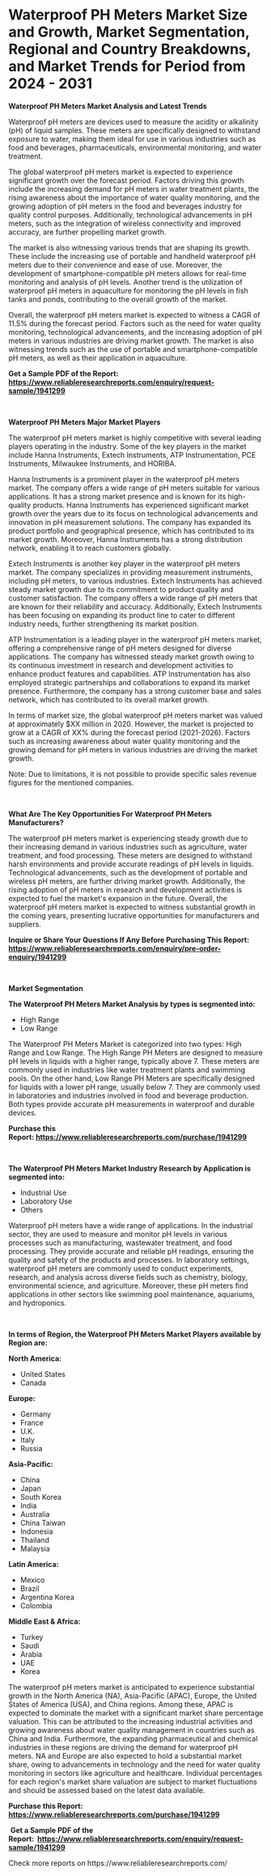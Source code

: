 <p><h1>Waterproof PH Meters Market Size and Growth, Market Segmentation, Regional and Country Breakdowns, and Market Trends for Period from 2024 -  2031</h1></p><p><strong>Waterproof PH Meters Market Analysis and Latest Trends</strong></p>
<p><p>Waterproof pH meters are devices used to measure the acidity or alkalinity (pH) of liquid samples. These meters are specifically designed to withstand exposure to water, making them ideal for use in various industries such as food and beverages, pharmaceuticals, environmental monitoring, and water treatment.</p><p>The global waterproof pH meters market is expected to experience significant growth over the forecast period. Factors driving this growth include the increasing demand for pH meters in water treatment plants, the rising awareness about the importance of water quality monitoring, and the growing adoption of pH meters in the food and beverages industry for quality control purposes. Additionally, technological advancements in pH meters, such as the integration of wireless connectivity and improved accuracy, are further propelling market growth.</p><p>The market is also witnessing various trends that are shaping its growth. These include the increasing use of portable and handheld waterproof pH meters due to their convenience and ease of use. Moreover, the development of smartphone-compatible pH meters allows for real-time monitoring and analysis of pH levels. Another trend is the utilization of waterproof pH meters in aquaculture for monitoring the pH levels in fish tanks and ponds, contributing to the overall growth of the market.</p><p>Overall, the waterproof pH meters market is expected to witness a CAGR of 11.5% during the forecast period. Factors such as the need for water quality monitoring, technological advancements, and the increasing adoption of pH meters in various industries are driving market growth. The market is also witnessing trends such as the use of portable and smartphone-compatible pH meters, as well as their application in aquaculture.</p></p>
<p><strong>Get a Sample PDF of the Report:&nbsp; <a href="https://www.reliableresearchreports.com/enquiry/request-sample/1941299">https://www.reliableresearchreports.com/enquiry/request-sample/1941299</a></strong></p>
<p>&nbsp;</p>
<p><strong>Waterproof PH Meters Major Market Players</strong></p>
<p><p>The waterproof pH meters market is highly competitive with several leading players operating in the industry. Some of the key players in the market include Hanna Instruments, Extech Instruments, ATP Instrumentation, PCE Instruments, Milwaukee Instruments, and HORIBA.</p><p>Hanna Instruments is a prominent player in the waterproof pH meters market. The company offers a wide range of pH meters suitable for various applications. It has a strong market presence and is known for its high-quality products. Hanna Instruments has experienced significant market growth over the years due to its focus on technological advancements and innovation in pH measurement solutions. The company has expanded its product portfolio and geographical presence, which has contributed to its market growth. Moreover, Hanna Instruments has a strong distribution network, enabling it to reach customers globally.</p><p>Extech Instruments is another key player in the waterproof pH meters market. The company specializes in providing measurement instruments, including pH meters, to various industries. Extech Instruments has achieved steady market growth due to its commitment to product quality and customer satisfaction. The company offers a wide range of pH meters that are known for their reliability and accuracy. Additionally, Extech Instruments has been focusing on expanding its product line to cater to different industry needs, further strengthening its market position.</p><p>ATP Instrumentation is a leading player in the waterproof pH meters market, offering a comprehensive range of pH meters designed for diverse applications. The company has witnessed steady market growth owing to its continuous investment in research and development activities to enhance product features and capabilities. ATP Instrumentation has also employed strategic partnerships and collaborations to expand its market presence. Furthermore, the company has a strong customer base and sales network, which has contributed to its overall market growth.</p><p>In terms of market size, the global waterproof pH meters market was valued at approximately $XX million in 2020. However, the market is projected to grow at a CAGR of XX% during the forecast period (2021-2026). Factors such as increasing awareness about water quality monitoring and the growing demand for pH meters in various industries are driving the market growth.</p><p>Note: Due to limitations, it is not possible to provide specific sales revenue figures for the mentioned companies.</p></p>
<p>&nbsp;</p>
<p><strong>What Are The Key Opportunities For Waterproof PH Meters Manufacturers?</strong></p>
<p><p>The waterproof pH meters market is experiencing steady growth due to their increasing demand in various industries such as agriculture, water treatment, and food processing. These meters are designed to withstand harsh environments and provide accurate readings of pH levels in liquids. Technological advancements, such as the development of portable and wireless pH meters, are further driving market growth. Additionally, the rising adoption of pH meters in research and development activities is expected to fuel the market's expansion in the future. Overall, the waterproof pH meters market is expected to witness substantial growth in the coming years, presenting lucrative opportunities for manufacturers and suppliers.</p></p>
<p><strong>Inquire or Share Your Questions If Any Before Purchasing This Report: <a href="https://www.reliableresearchreports.com/enquiry/pre-order-enquiry/1941299">https://www.reliableresearchreports.com/enquiry/pre-order-enquiry/1941299</a></strong></p>
<p>&nbsp;</p>
<p><strong>Market Segmentation</strong></p>
<p><strong>The Waterproof PH Meters Market Analysis by types is segmented into:</strong></p>
<p><ul><li>High Range</li><li>Low Range</li></ul></p>
<p><p>The Waterproof PH Meters Market is categorized into two types: High Range and Low Range. The High Range PH Meters are designed to measure pH levels in liquids with a higher range, typically above 7. These meters are commonly used in industries like water treatment plants and swimming pools. On the other hand, Low Range PH Meters are specifically designed for liquids with a lower pH range, usually below 7. They are commonly used in laboratories and industries involved in food and beverage production. Both types provide accurate pH measurements in waterproof and durable devices.</p></p>
<p><strong>Purchase this Report:&nbsp;<a href="https://www.reliableresearchreports.com/purchase/1941299">https://www.reliableresearchreports.com/purchase/1941299</a></strong></p>
<p>&nbsp;</p>
<p><strong>The Waterproof PH Meters Market Industry Research by Application is segmented into:</strong></p>
<p><ul><li>Industrial Use</li><li>Laboratory Use</li><li>Others</li></ul></p>
<p><p>Waterproof pH meters have a wide range of applications. In the industrial sector, they are used to measure and monitor pH levels in various processes such as manufacturing, wastewater treatment, and food processing. They provide accurate and reliable pH readings, ensuring the quality and safety of the products and processes. In laboratory settings, waterproof pH meters are commonly used to conduct experiments, research, and analysis across diverse fields such as chemistry, biology, environmental science, and agriculture. Moreover, these pH meters find applications in other sectors like swimming pool maintenance, aquariums, and hydroponics.</p></p>
<p>&nbsp;</p>
<p><strong>In terms of Region, the Waterproof PH Meters Market Players available by Region are:</strong></p>
<p>
    <p> <strong> North America: </strong>
        <ul>
            <li>United States</li>
            <li>Canada</li>
        </ul>
        </p> 
    <p> <strong> Europe: </strong>
        <ul>
            <li>Germany</li>
            <li>France</li>
            <li>U.K.</li>
            <li>Italy</li>
            <li>Russia</li>
        </ul>
        </p> 
    <p> <strong> Asia-Pacific: </strong>
        <ul>
            <li>China</li>
            <li>Japan</li>
            <li>South Korea</li>
            <li>India</li>
            <li>Australia</li>
            <li>China Taiwan</li>
            <li>Indonesia</li>
            <li>Thailand</li>
            <li>Malaysia</li>
        </ul>
        </p> 
    <p> <strong> Latin America: </strong>
        <ul>
            <li>Mexico</li>
            <li>Brazil</li>
            <li>Argentina Korea</li>
            <li>Colombia</li>
        </ul>
        </p> 
    <p> <strong> Middle East & Africa: </strong>
        <ul>
            <li>Turkey</li>
            <li>Saudi</li>
            <li>Arabia</li>
            <li>UAE</li>
            <li>Korea</li>
        </ul>
    </p>
    </p>
<p><p>The waterproof pH meters market is anticipated to experience substantial growth in the North America (NA), Asia-Pacific (APAC), Europe, the United States of America (USA), and China regions. Among these, APAC is expected to dominate the market with a significant market share percentage valuation. This can be attributed to the increasing industrial activities and growing awareness about water quality management in countries such as China and India. Furthermore, the expanding pharmaceutical and chemical industries in these regions are driving the demand for waterproof pH meters. NA and Europe are also expected to hold a substantial market share, owing to advancements in technology and the need for water quality monitoring in sectors like agriculture and healthcare. Individual percentages for each region's market share valuation are subject to market fluctuations and should be assessed based on the latest data available.</p></p>
<p><strong>Purchase this Report: <a href="https://www.reliableresearchreports.com/purchase/1941299">https://www.reliableresearchreports.com/purchase/1941299</a></strong></p>
<p>&nbsp;<strong>Get a Sample PDF of the Report:&nbsp;&nbsp;<a href="https://www.reliableresearchreports.com/enquiry/request-sample/1941299">https://www.reliableresearchreports.com/enquiry/request-sample/1941299</a></strong></p>
<p><strong></strong></p>
<p>Check more reports on https://www.reliableresearchreports.com/</p>